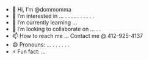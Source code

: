 - 👋 Hi, I’m @dommomma
- 👀 I’m interested in ... . . . . . . . . . .
- 🌱 I’m currently learning ...
- 💞️ I’m looking to collaborate on ... . .
- 📫 How to reach me ... Contact me @ 412-925-4137
- 😄 Pronouns: ... . . . . . .
- ⚡ Fun fact: ... 

<!---
dommomma/dommomma is a ✨ special ✨ repository because its `README.md` (this file) appears on your GitHub profile.
You can click the Preview link to take a look at your changes.
--->
